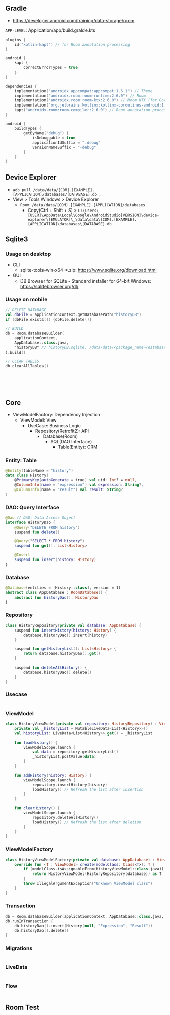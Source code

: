 
## Gradle
- https://developer.android.com/training/data-storage/room

`APP-LEVEL`: Application/app/build.gralde.kts
```kts
plugins {
    id("kotlin-kapt") // for Room annotation processing
}

android {
    kapt {
        correctErrorTypes = true
    }
}

dependencies {
    implementation("androidx.appcompat:appcompat:1.6.1") // Theme
    implementation("androidx.room:room-runtime:2.6.0") // Room
    implementation("androidx.room:room-ktx:2.6.0") // Room KTX (for Coroutines)
    implementation("org.jetbrains.kotlinx:kotlinx-coroutines-android:1.6.4") // Coroutines
    kapt("androidx.room:room-compiler:2.6.0") // Room annotation processor
}
```


```kts
android {
    buildTypes {
        getByName("debug") {
            isDebuggable = true
            applicationIdSuffix = ".debug"
            versionNameSuffix = "-debug"
        }
    }
}
```

## Device Explorer
- `adb pull /data/data/[COM].[EXAMPLE].[APPLICATION]/databases/[DATABASE].db .`
- View > Tools Windows > Device Explorer
    - `Room`: `/data/data/[COM].[EXAMPLE].[APPLICATION]/databases`
        - Copy(Ctrl + Shift + S) > `C:\Users\[USER]\AppData\Local\Google\AndroidStudio[VERSION]\device-explorer\[EMULATOR]\_\data\data\[COM].[EXAMPLE].[APPLICATION]\databases\[DATABASE].db`

## Sqlite3
### Usage on desktop
- CLI
    - sqlite-tools-win-x64-*.zip: https://www.sqlite.org/download.html
- GUI
    - DB Browser for SQLite - Standard installer for 64-bit Windows: https://sqlitebrowser.org/dl/

### Usage on mobile
```kotlin
// DELETE DATABASE
val dbFile = applicationContext.getDatabasePath("historyDB")
if (dbFile.exists()) {dbFile.delete()}

// BUILD
db = Room.databaseBuilder(
    applicationContext,
    AppDatabase::class.java,
    "historyDB" // historyDB.sqlite, /data/data/<package_name>/databases/historyDB
).build()

// CLEAR TABLES
db.clearAllTables()
```


<br><br><br>

## Core
- ViewModelFactory: Dependency Injection
  - ViewModel: View
    - UseCase: Business Logic
      - Repository(Retrofit2): API
        - Database(Room)
          - SQL(DAO Interface) 
            - Table(Entity): ORM
                  
### Entity: Table
```kotlin
@Entity(tableName = "history")
data class History(
    @PrimaryKey(autoGenerate = true) val uid: Int? = null,
    @ColumnInfo(name = "expression") val expression: String?,
    @ColumnInfo(name = "result") val result: String?
)
```


### DAO: Query Interface
```kotlin
@Dao // DAO: Data Access Object
interface HistoryDao {
    @Query("DELETE FROM history")
    suspend fun delete()

    @Query("SELECT * FROM history")
    suspend fun get(): List<History>

    @Insert
    suspend fun insert(history: History)
}
```

### Database
```kotlin
@Database(entities = [History::class], version = 1)
abstract class AppDatabase : RoomDatabase() {
    abstract fun historyDao(): HistoryDao
}
```

### Repository
```kotlin
class HistoryRepository(private val database: AppDatabase) {
    suspend fun insertHistory(history: History) {
        database.historyDao().insert(history)
    }

    suspend fun getHistoryList(): List<History> {
        return database.historyDao().get()
    }

    suspend fun deleteAllHistory() {
        database.historyDao().delete()
    }
}
```

### Usecase
```kotlin
```

### ViewModel
```kotlin
class HistoryViewModel(private val repository: HistoryRepository) : ViewModel() {
    private val _historyList = MutableLiveData<List<History>>()
    val historyList: LiveData<List<History>> get() = _historyList

    fun loadHistory() {
        viewModelScope.launch {
            val data = repository.getHistoryList()
            _historyList.postValue(data)
        }
    }

    fun addHistory(history: History) {
        viewModelScope.launch {
            repository.insertHistory(history)
            loadHistory() // Refresh the list after insertion
        }
    }

    fun clearHistory() {
        viewModelScope.launch {
            repository.deleteAllHistory()
            loadHistory() // Refresh the list after deletion
        }
    }
}
```

### ViewModelFactory
```kotlin
class HistoryViewModelFactory(private val database: AppDatabase) : ViewModelProvider.Factory {
    override fun <T : ViewModel> create(modelClass: Class<T>): T {
        if (modelClass.isAssignableFrom(HistoryViewModel::class.java)) {
            return HistoryViewModel(HistoryRepository(database)) as T
        }
        throw IllegalArgumentException("Unknown ViewModel class")
    }
}
```


### Transaction
```kotlin
db = Room.databaseBuilder(applicationContext, AppDatabase::class.java, "historyDB").build() // historyDB.sqlite, /data/data/<package_name>/databases/historyDB
db.runInTransaction {
    db.historyDao().insert(History(null, "Expression", "Result"))
    db.historyDao().delete()
}
```


### Migrations
```kotlin
```

### LiveData
```kotlin
```

### Flow
```kotlin
```

## Room Test
```kotlin
```

